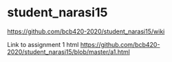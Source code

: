 # student_narasi15
https://github.com/bcb420-2020/student_narasi15/wiki

Link to assignment 1 html
https://github.com/bcb420-2020/student_narasi15/blob/master/a1.html
